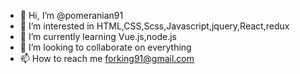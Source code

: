- 👋 Hi, I’m @pomeranian91
- 👀 I’m interested in HTML,CSS,Scss,Javascript,jquery,React,redux
- 🌱 I’m currently learning Vue.js,node.js
- 💞️ I’m looking to collaborate on everything
- 📫 How to reach me forking91@gmail.com

<!---
pomeranian91/pomeranian91 is a ✨ special ✨ repository because its `README.md` (this file) appears on your GitHub profile.
You can click the Preview link to take a look at your changes.
--->
